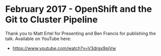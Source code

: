 # February 2017 - OpenShift and the Git to Cluster Pipeline

Thank you to Matt Ertel for Presenting and Ben Francis for publishing the talk.
Available on YouTube here:
* https://www.youtube.com/watch?v=V3drgx9piVw
